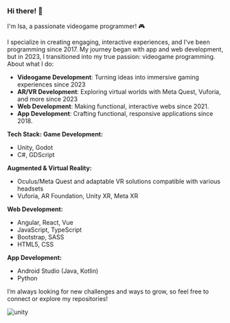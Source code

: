 ### Hi there! 👋

I'm Isa, a passionate videogame programmer! 🎮

I specialize in creating engaging, interactive experiences, and I've been programming since 2017. My journey began with app and web development, but in 2023, I transitioned into my true passion: videogame programming.
About what I do:
- **Videogame Development**: Turning ideas into immersive gaming experiences since 2023
- **AR/VR Development**: Exploring virtual worlds with Meta Quest, Vuforia, and more since 2023
- **Web Development**: Making functional, interactive webs since 2021.
- **App Development**: Crafting functional, responsive applications since 2018.

**Tech Stack:**
**Game Development:**
- Unity, Godot
- C#, GDScript

**Augmented & Virtual Reality:**
- Oculus/Meta Quest and adaptable VR solutions compatible with various headsets
- Vuforia, AR Foundation, Unity XR, Meta XR

**Web Development:**
- Angular, React, Vue
- JavaScript, TypeScript
- Bootstrap, SASS 
- HTML5, CSS

**App Development:**
- Android Studio (Java, Kotlin)
- Python

I’m always looking for new challenges and ways to grow, so feel free to connect or explore my repositories!

<!-- Add the photos of the technologies or examples and redirect to itch.io -->


<!--
**isabelcoboruizazuaga/isabelcoboruizazuaga** is a ✨ _special_ ✨ repository because its `README.md` (this file) appears on your GitHub profile.

Here are some ideas to get you started:

- 🔭 I’m currently working on ...
- 🌱 I’m currently learning ...
- 👯 I’m looking to collaborate on ...
- 🤔 I’m looking for help with ...
- 💬 Ask me about ...
- 📫 How to reach me: ...
- 😄 Pronouns: ...
- ⚡ Fun fact: ...
-->
![unity](https://github.com/user-attachments/assets/6aa97a9a-2e19-419d-bfe2-3dc79943e3f4)
